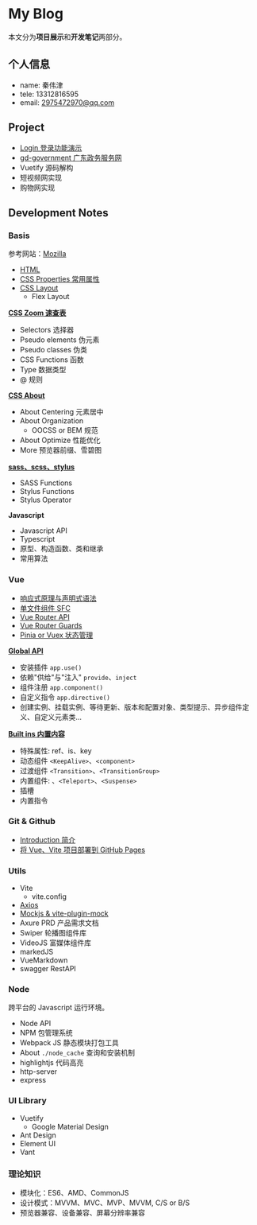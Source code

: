# My Blog

本文分为**项目展示**和**开发笔记**两部分。

## 个人信息

- name: 秦伟津
- tele: 13312816595
- email: 2975472970@qq.com

## Project

- [Login 登录功能演示](https://qin-weijin.github.io/login-demo)
- [gd-government 广东政务服务网](https://qin-weijin.github.io/gd-government)
- Vuetify 源码解构
- 短视频网实现
- 购物网实现

## Development Notes

### Basis

参考网站：[Mozilla](https://developer.mozilla.org/)

- [HTML](https://qin-weijin.github.io/development-notes/basis/html)
- [CSS Properties 常用属性](https://qin-weijin.github.io/development-notes/basis/css-properties)
- [CSS Layout](https://qin-weijin.github.io/development-notes/basis/css-layout)
	+ Flex Layout

**[CSS Zoom 速查表](https://qin-weijin.github.io/development-notes/basis/css-zoom)**

- Selectors 选择器
- Pseudo elements 伪元素
- Pseudo classes 伪类
- CSS Functions 函数
- Type 数据类型
- @ 规则

**[CSS About](https://qin-weijin.github.io/development-notes/basis/css-about)**

- About Centering 元素居中
- About Organization
	+ OOCSS or BEM 规范
- About Optimize 性能优化
- More 预览器前缀、雪碧图

**[sass、scss、stylus](https://qin-weijin.github.io/development-notes/basis/sass-stylus)**

- SASS Functions
- Stylus Functions
- Stylus Operator 

**Javascript**

- Javascript API
- Typescript
- 原型、构造函数、类和继承
- 常用算法

### Vue

- [响应式原理与声明式语法](https://qin-weijin.github.io/development-notes/vue/basis)
- [单文件组件 SFC](https://qin-weijin.github.io/development-notes/vue/single-file-component)
- [Vue Router API](https://qin-weijin.github.io/development-notes/vue/vue-router-api)
- [Vue Router Guards](https://qin-weijin.github.io/development-notes/vue/vue-router-guards)
- [Pinia or Vuex 状态管理](https://qin-weijin.github.io/development-notes/vue/pinia-vuex)

**[Global API](https://qin-weijin.github.io/development-notes/vue/Global-API)**

- 安装插件 `app.use()`
- 依赖"供给"与"注入" `provide`、`inject`
- 组件注册 `app.component()`
- 自定义指令 `app.directive()`
- 创建实例、挂载实例、等待更新、版本和配置对象、类型提示、异步组件定义、自定义元素类...

[**Built ins 内置内容**](https://qin-weijin.github.io/development-notes/vue/Built-ins)

- 特殊属性: ref、is、key
- 动态组件 `<KeepAlive>`、`<component>`
- 过渡组件 `<Transition>`、`<TransitionGroup>`
- 内置组件: 、`<Teleport>`、`<Suspense>`
- 插槽
- 内置指令

### Git & Github

- [Introduction 简介](https://qin-weijin.github.io/development-notes/git-github/introduction)
- [将 Vue、Vite 项目部署到 GitHub Pages](https://qin-weijin.github.io/development-notes/git-github/deploy-gitHub-pages)

### Utils

- Vite 
	+ vite.config
- [Axios](https://qin-weijin.github.io/development-notes/utils/axios)
- [Mockjs & vite-plugin-mock](https://qin-weijin.github.io/development-notes/utils/mockjs)
- Axure PRD 产品需求文档
- Swiper 轮播图组件库
- VideoJS 富媒体组件库
- markedJS
- VueMarkdown
- swagger RestAPI

### Node

跨平台的 Javascript 运行环境。

- Node API
- NPM 包管理系统
- Webpack JS 静态模块打包工具
- About `./node_cache` 查询和安装机制
- highlightjs 代码高亮
- http-server
- express

### UI Library

- Vuetify
	+ Google Material Design
- Ant Design
- Element UI
- Vant

### 理论知识

- 模块化：ES6、AMD、CommonJS
- 设计模式：MVVM、MVC、MVP、MVVM, C/S or B/S
- 预览器兼容、设备兼容、屏幕分辨率兼容













